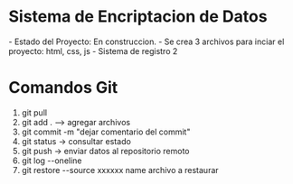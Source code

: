 <h1> Sistema de Encriptacion de Datos </h1>
- Estado del Proyecto:  En construccion.
- Se crea 3 archivos  para inciar el proyecto: html, css, js
- Sistema de registro 2

<h1>Comandos Git</h1>

1) git pull  
2) git add .  --> agregar archivos
3) git commit -m "dejar comentario del commit"
4) git status  -> consultar estado
5) git push  -> enviar datos al repositorio remoto
6) git log --oneline
7) git restore --source xxxxxx name archivo a restaurar
